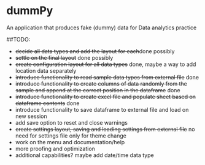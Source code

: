 # dummPy
An application that produces fake (dummy) data for Data analytics practice


##TODO:

- ~~decide all data types and add the layout for each~~done possibly
- ~~settle on the final layout~~ done possibly
- ~~create configuration layout for all data types~~ done, maybe a way to add location data separately
- ~~introduce functionality to read sample data types from external file~~ done
- ~~introduce functionality to create columns of data randomly from the sample and append at the correct position in the dataframe~~ done
- ~~introduce functionality to create excel file and populate sheet based on dataframe contents~~ done
- introduce functionality to save dataframe to external file and load on new session
- add save option to reset and close warnings
- ~~create settings layout, saving and loading settings from external file~~ no need for settings file only for theme change
- work on the menu and documentation/help
- more proofing and optimization
- additional capabilities? maybe add date/time data type